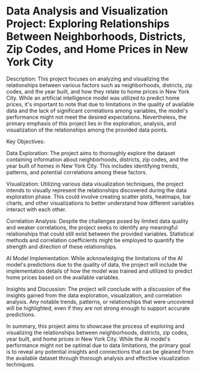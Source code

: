 # Data Analysis and Visualization Project: Exploring Relationships Between Neighborhoods, Districts, Zip Codes, and Home Prices in New York City
Description:
This project focuses on analyzing and visualizing the relationships between various factors such as neighborhoods, districts, zip codes, and the year built, and how they relate to home prices in New York City. While an artificial intelligence model was utilized to predict home prices, it's important to note that due to limitations in the quality of available data and the lack of significant correlations among variables, the model's performance might not meet the desired expectations. Nevertheless, the primary emphasis of this project lies in the exploration, analysis, and visualization of the relationships among the provided data points.

Key Objectives:

Data Exploration: The project aims to thoroughly explore the dataset containing information about neighborhoods, districts, zip codes, and the year built of homes in New York City. This includes identifying trends, patterns, and potential correlations among these factors.

Visualization: Utilizing various data visualization techniques, the project intends to visually represent the relationships discovered during the data exploration phase. This could involve creating scatter plots, heatmaps, bar charts, and other visualizations to better understand how different variables interact with each other.

Correlation Analysis: Despite the challenges posed by limited data quality and weaker correlations, the project seeks to identify any meaningful relationships that could still exist between the provided variables. Statistical methods and correlation coefficients might be employed to quantify the strength and direction of these relationships.

AI Model Implementation: While acknowledging the limitations of the AI model's predictions due to the quality of data, the project will include the implementation details of how the model was trained and utilized to predict home prices based on the available variables.

Insights and Discussion: The project will conclude with a discussion of the insights gained from the data exploration, visualization, and correlation analysis. Any notable trends, patterns, or relationships that were uncovered will be highlighted, even if they are not strong enough to support accurate predictions.

In summary, this project aims to showcase the process of exploring and visualizing the relationships between neighborhoods, districts, zip codes, year built, and home prices in New York City. While the AI model's performance might not be optimal due to data limitations, the primary goal is to reveal any potential insights and connections that can be gleaned from the available dataset through thorough analysis and effective visualization techniques.





